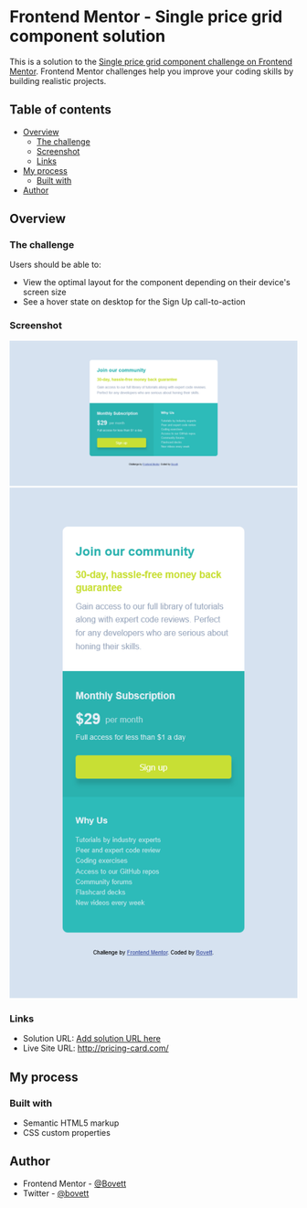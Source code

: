 # Frontend Mentor - Single price grid component solution

This is a solution to the [Single price grid component challenge on Frontend Mentor](https://www.frontendmentor.io/challenges/single-price-grid-component-5ce41129d0ff452fec5abbbc). Frontend Mentor challenges help you improve your coding skills by building realistic projects. 

## Table of contents

- [Overview](#overview)
  - [The challenge](#the-challenge)
  - [Screenshot](#screenshot)
  - [Links](#links)
- [My process](#my-process)
  - [Built with](#built-with)
- [Author](#author)


## Overview

### The challenge

Users should be able to:

- View the optimal layout for the component depending on their device's screen size
- See a hover state on desktop for the Sign Up call-to-action

### Screenshot

![Desktop-view Screenshot](<images/Single Price Grid-desktop view.png>)
![Mobile-view Screenshot](<images/Single Price Grid-mobile view.png>)

### Links

- Solution URL: [Add solution URL here](https://your-solution-url.com)
- Live Site URL: http://pricing-card.com/

## My process

### Built with

- Semantic HTML5 markup
- CSS custom properties



## Author

- Frontend Mentor - [@Bovett](https://www.frontendmentor.io/profile/Bovett)
- Twitter - [@bovett](https://www.twitter.com/bovett)

